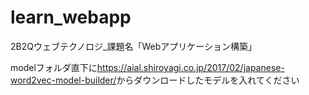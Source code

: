 # learn_webapp

2B2Qウェブテクノロジ_課題名「Webアプリケーション構築」

modelフォルダ直下に<https://aial.shiroyagi.co.jp/2017/02/japanese-word2vec-model-builder/>からダウンロードしたモデルを入れてください
